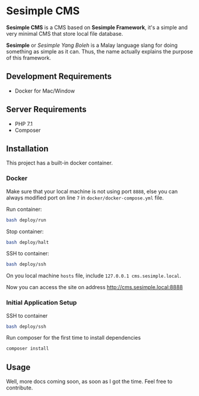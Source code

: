 # Sesimple CMS

**Sesimple CMS** is a CMS based on **Sesimple Framework**, it's a simple and very minimal CMS that store local file database.

**Sesimple** or *Sesimple Yang Boleh* is a Malay language slang for doing something as simple as it can. Thus, the name actually explains the purpose of this framework.

## Development Requirements

- Docker for Mac/Window

## Server Requirements

- PHP 7.1
- Composer

## Installation

This project has a built-in docker container.

### Docker

Make sure that your local machine is not using port `8888`, else you can always modified port on line `7` in `docker/docker-compose.yml` file.

Run container:

```bash
bash deploy/run
```

Stop container:

```bash
bash deploy/halt
```

SSH to container:

```bash
bash deploy/ssh
```

On you local machine `hosts` file, include `127.0.0.1 cms.sesimple.local`.

Now you can access the site on address http://cms.sesimple.local:8888

### Initial Application Setup

SSH to container

```bash
bash deploy/ssh
```

Run composer for the first time to install dependencies

```bash
composer install
```

## Usage

Well, more docs coming soon, as soon as I got the time. Feel free to contribute.
